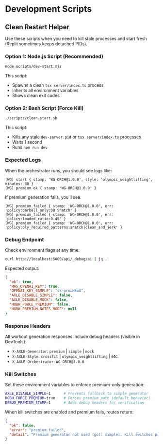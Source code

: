 # Development Scripts

## Clean Restart Helper

Use these scripts when you need to kill stale processes and start fresh (Replit sometimes keeps detached PIDs).

### Option 1: Node.js Script (Recommended)

```bash
node scripts/dev-start.mjs
```

This script:
- Spawns a clean `tsx server/index.ts` process
- Inherits all environment variables
- Shows clean exit codes

### Option 2: Bash Script (Force Kill)

```bash
./scripts/clean-start.sh
```

This script:
- Kills any stale `dev-server.pid` or `tsx server/index.ts` processes
- Waits 1 second
- Runs `npm run dev`

### Expected Logs

When the orchestrator runs, you should see logs like:

```
[WG] start { stamp: 'WG-ORCH@1.0.0', style: 'olympic_weightlifting', minutes: 30 }
[WG] premium ok { stamp: 'WG-ORCH@1.0.0' }
```

If premium generation fails, you'll see:

```
[WG] premium_failed { stamp: 'WG-ORCH@1.0.0', err: 'policy:barbell_only:DB Snatch' }
[WG] premium_failed { stamp: 'WG-ORCH@1.0.0', err: 'policy:loaded_ratio:0.45' }
[WG] premium_failed { stamp: 'WG-ORCH@1.0.0', err: 'policy:oly_required_patterns:snatch|clean_and_jerk' }
```

### Debug Endpoint

Check environment flags at any time:

```bash
curl http://localhost:5000/api/_debug/ai | jq .
```

Expected output:

```json
{
  "ok": true,
  "HAS_OPENAI_KEY": true,
  "OPENAI_KEY_SAMPLE": "sk-pro…HkwA",
  "AXLE_DISABLE_SIMPLE": false,
  "AXLE_DISABLE_MOCK": false,
  "HOBH_FORCE_PREMIUM": false,
  "HOBH_PREMIUM_NOTES_MODE": null
}
```

### Response Headers

All workout generation responses include debug headers (visible in DevTools):

- `X-AXLE-Generator`: `premium` | `simple` | `mock`
- `X-AXLE-Style`: `crossfit` | `olympic_weightlifting` | etc.
- `X-AXLE-Orchestrator`: `WG-ORCH@1.0.0`

### Kill Switches

Set these environment variables to enforce premium-only generation:

```bash
AXLE_DISABLE_SIMPLE=1      # Prevents fallback to simple generator
HOBH_FORCE_PREMIUM=true    # Forces premium path (default behavior)
DEBUG_PREMIUM_STAMP=1      # Adds debug headers for verification
```

When kill switches are enabled and premium fails, routes return:

```json
{
  "ok": false,
  "error": "premium_failed",
  "detail": "Premium generator not used (got: simple). Kill switches prevent fallback."
}
```

